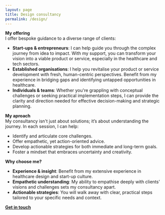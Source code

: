 ```yaml
---
layout: page
title: Design consultancy
permalink: /design/
---
```


**My offering**  
I offer bespoke guidance to a diverse range of clients:

- **Start-ups & entrepreneurs**: I can help guide you through the complex journey from idea to impact. With my support, you can transform your vision into a viable product or service, especially in the healthcare and tech sectors.
- **Established organisations**: I help you revitalise your product or service development with fresh, human-centric perspectives. Benefit from my experience in bridging gaps and identifying untapped opportunities in healthcare.
- **Individuals & teams**: Whether you're grappling with conceptual challenges or seeking practical implementation steps, I can provide the clarity and direction needed for effective decision-making and strategic planning.

**My aproach**  
My consultancy isn't just about solutions; it’s about understanding the journey. In each session, I can help:
- Identify and articulate core challenges.
- Offer empathetic, yet action-oriented advice.
- Develop actionable strategies for both immediate and long-term goals.
- Foster a mindset that embraces uncertainty and creativity.


**Why choose me?**  
- **Experience & insight**: Benefit from my extensive experience in healthcare design and start-up culture.
- **Empathetic understanding**: My ability to empathise deeply with clients’ visions and challenges sets my consultancy apart.
- **Actionable strategies**: You will walk away with clear, practical steps tailored to your specific needs and context.

[**Get in touch**](mailto:mail@ivorwilliams.info)



